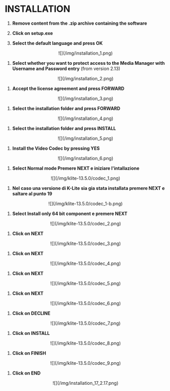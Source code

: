 # INSTALLATION
<div class="steps">

1. __Remove content from the .zip archive containing the software__

1. __Click on setup.exe__

1. __Select the default language and press <span class="text-lightblue">OK</span>__
<center>![](/img/installation_1.png)</center>

1. __Select whether you want to protect access to the Media Manager with Username and Password entry__ (from version 2.13)
<center>![](/img/installation_2.png)</center>

1. __Accept the license agreement and press <span class="text-lightblue">FORWARD</span>__
<center>![](/img/installation_3.png)</center>

1. __Select the installation folder and press <span class="text-lightblue">FORWARD</span>__
<center>![](/img/installation_4.png)</center>

1. __Select the installation folder and press <span class="text-lightblue">INSTALL</span>__
<center>![](/img/installation_5.png)</center>

1. __Install the Video Codec by pressing <span class="text-lightblue">YES</span>__
<center>![](/img/installation_6.png)</center>

1. __Select <span class="text-purple">Normal mode</span> Premere <span class="text-lightblue">NEXT</span> e iniziare l'intallazione__
<center>![](/img/klite-13.5.0/codec_1.png)</center>

1. __Nel caso una versione di K-Lite sia gia stata installata premere <span class="text-lightblue">NEXT</span> e saltare al punto 19__
<center>![](/img/klite-13.5.0/codec_1-b.png)</center>

1. __Select <span class="text-purple">Install only 64 bit component</span> e premere <span class="text-lightblue">NEXT</span>__
<center>![](/img/klite-13.5.0/codec_2.png)</center>

1. __Click on <span class="text-lightblue">NEXT</span>__
<center>![](/img/klite-13.5.0/codec_3.png)</center>

1. __Click on <span class="text-lightblue">NEXT</span>__
<center>![](/img/klite-13.5.0/codec_4.png)</center>

1. __Click on <span class="text-lightblue">NEXT</span>__
<center>![](/img/klite-13.5.0/codec_5.png)</center>

1. __Click on <span class="text-lightblue">NEXT</span>__
<center>![](/img/klite-13.5.0/codec_6.png)</center>

1. __Click on <span class="text-lightblue">DECLINE</span>__
<center>![](/img/klite-13.5.0/codec_7.png)</center>

1. __Click on <span class="text-lightblue">INSTALL</span>__
<center>![](/img/klite-13.5.0/codec_8.png)</center>

1. __Click on <span class="text-lightblue">FINISH</span>__
<center>![](/img/klite-13.5.0/codec_9.png)</center>

1. __Click on <span class="text-lightblue">END</span>__
<center>![](/img/installation_17_2.17.png)</center>

</div>
